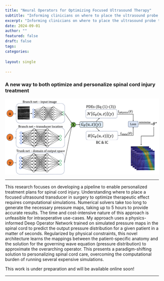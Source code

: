 ```yaml
---
title: "Neural Operators for Optimizing Focused Ultrasound Therapy"
subtitle: "Informing clinicians on where to place the ultrasound probe to optimize therapeutic efficacy"
excerpt: "Informing clinicians on where to place the ultrasound probe to optimize therapeutic efficacy"
date: 2024-09-01
author: ""
featured: false
draft: false
tags:
categories:

layout: single

---
```


### A new way to both optimize and personalize spinal cord injury treatment

![Neural Operator](custom_deeponet.png)

---

This research focuses on developing a pipeline to enable personalized treatment plans for spinal cord injury. Understanding where to place a focused ultrasound transducer in surgery to optimize therapeutic effect requires computational simulations. Numerical solvers take too long to generate the necessary pressure maps, taking up to 5 hours to provide accurate results. The time and cost-intensive nature of this approach is unfeasible for intraoperative use-cases. My approach uses a physics-informed Deep Operator Network trained on simulated pressure maps in the spinal cord to predict the output pressure distribution for a given patient in a matter of seconds. Regularized by physical constraints, this novel architecture learns the mappings between the patient-specific anatomy and the solution for the governing wave equation (pressure distribution) to approximate the overarching operator. This presents a paradigm-shifting solution to personalizing spinal cord care, overcoming the computational burden of running several expensive simulations. 

This work is under preparation and will be available online soon! 

---
